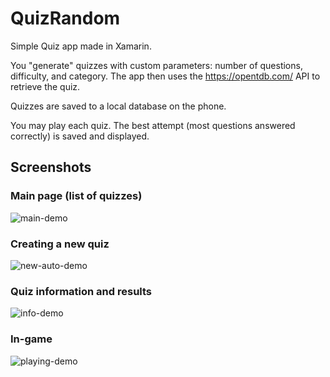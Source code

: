 # QuizRandom

Simple Quiz app made in Xamarin.

You "generate" quizzes with custom parameters: number of questions, difficulty, and category. The app then uses the https://opentdb.com/ API to retrieve the quiz.

Quizzes are saved to a local database on the phone.

You may play each quiz. The best attempt (most questions answered correctly) is saved and displayed.

## Screenshots

### Main page (list of quizzes)
![main-demo](https://user-images.githubusercontent.com/9514529/155360717-7e64719b-f548-4d60-b030-5972d7f985a7.png)

### Creating a new quiz
![new-auto-demo](https://user-images.githubusercontent.com/9514529/155360718-1dbc6534-8c0d-42bb-89b8-86c0b19fe831.png)

### Quiz information and results
![info-demo](https://user-images.githubusercontent.com/9514529/155360722-e9a02601-09de-439a-b89e-021c81d3675e.png)

### In-game
![playing-demo](https://user-images.githubusercontent.com/9514529/155360706-f813b0fb-53fe-44af-8417-a9d876f39d47.png)
